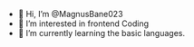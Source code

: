 - 👋 Hi, I’m @MagnusBane023
- 👀 I’m interested in frontend Coding
- 🌱 I’m currently learning the basic languages.


<!---
MagnusBane023/MagnusBane023 is a ✨ special ✨ repository because its `README.md` (this file) appears on your GitHub profile.
You can click the Preview link to take a look at your changes.
--->
